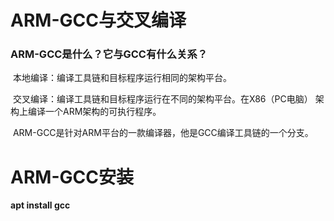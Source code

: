 # ARM-GCC与交叉编译

### 	ARM-GCC是什么？它与GCC有什么关系？

​		本地编译：编译工具链和目标程序运行相同的架构平台。	

​		交叉编译：编译工具链和目标程序运行在不同的架构平台。在X86（PC电脑）	架构上编译一个ARM架构的可执行程序。

​		ARM-GCC是针对ARM平台的一款编译器，他是GCC编译工具链的一个分支。

# ARM-GCC安装

**apt install gcc**



